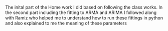 The inital part of the Home work I did based on following the class works. In the second part including the fitting to ARMA and ARIMA
I followed along with Ramiz who helped me to understand how to run these fittings in python and also explained to me the meaning of these 
parameters
